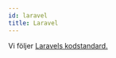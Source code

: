 ```yaml
---
id: laravel
title: Laravel
---
```


Vi följer [Laravels kodstandard.](https://laravel.com/docs/5.7/contributions#coding-style) 
